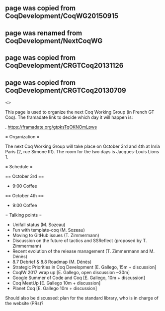 ## page was copied from CoqDevelopment/CoqWG20150915
## page was renamed from CoqDevelopment/NextCoqWG
## page was copied from CoqDevelopment/CRGTCoq20131126
## page was copied from CoqDevelopment/CRGTCoq20130709
<<TableOfContents>>

This page is used to organize the next Coq Working Group (in French GT Coq). The framadate link to decide which day it will happen is:

 . https://framadate.org/gtpksTqOKNOmLpws 

= Organization =

The next Coq Working Group will take place on October 3rd and 4th at Inria Paris (2, rue Simone Iff). The room for the two days is Jacques-Louis Lions 1.

= Schedule =

== October 3rd ==

 * 9:00 Coffee

== October 4th ==

 * 9:00 Coffee

= Talking points =

 * Unifall status (M. Sozeau)
 * Fun with template-coq (M. Sozeau)
 * Moving to GitHub issues (T. Zimmermann)
 * Discussion on the future of tactics and SSReflect (proposed by T. Zimmermann)
 * Recent evolution of the release management (T. Zimmermann and M. Dénès)
 * 8.7 Debrief & 8.8 Roadmap (M. Dénès)
 * Strategic Priorities in Coq Development [E. Gallego, 15m + discussion]
 * CoqIW 2017 wrap up [E. Gallego, open discussion ~30m] 
 * Google Summer of Code and Coq [E. Gallego, 10m + discussion]
 * Coq MeetUp [E. Gallego 10m + discussion]
 * Planet Coq [E. Gallego 10m + discussion]

Should also be discussed: plan for the standard library, who is in charge of the website (PRs)?
